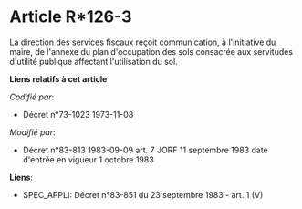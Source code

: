 # Article R*126-3

La direction des services fiscaux reçoit communication, à l'initiative du maire, de l'annexe du plan d'occupation des sols
consacrée aux servitudes d'utilité publique affectant l'utilisation du sol.

**Liens relatifs à cet article**

_Codifié par_:

  - Décret n°73-1023 1973-11-08

_Modifié par_:

  - Décret n°83-813 1983-09-09 art. 7 JORF 11 septembre 1983 date d'entrée en vigueur 1 octobre 1983

**Liens**:

  - SPEC_APPLI: Décret n°83-851 du 23 septembre 1983 - art. 1 (V)
